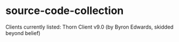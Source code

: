 # source-code-collection
Clients currently listed:
Thorn Client v9.0 (by Byron Edwards, skidded beyond belief)
